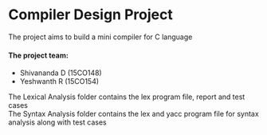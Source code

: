 # Compiler Design Project
The project aims to build a mini compiler for C language
#### The project team:
* Shivananda D (15CO148)
* Yeshwanth R (15CO154)

The Lexical Analysis folder contains the lex program file, report and test cases  
The Syntax Analysis folder contains the lex and yacc program file for syntax analysis along with test cases
